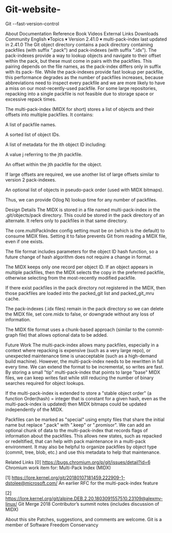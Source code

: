 # Git-website-

Git --fast-version-control 

About
Documentation
Reference
Book
Videos
External Links
Downloads
Community
English ▾Topics ▾ Version 2.41.0 ▾
multi-pack-index last updated in 2.41.0
The Git object directory contains a pack directory containing packfiles (with suffix ".pack") and pack-indexes (with suffix ".idx"). The pack-indexes provide a way to lookup objects and navigate to their offset within the pack, but these must come in pairs with the packfiles. This pairing depends on the file names, as the pack-index differs only in suffix with its pack- file. While the pack-indexes provide fast lookup per packfile, this performance degrades as the number of packfiles increases, because abbreviations need to inspect every packfile and we are more likely to have a miss on our most-recently-used packfile. For some large repositories, repacking into a single packfile is not feasible due to storage space or excessive repack times.

The multi-pack-index (MIDX for short) stores a list of objects and their offsets into multiple packfiles. It contains:

A list of packfile names.

A sorted list of object IDs.

A list of metadata for the ith object ID including:

A value j referring to the jth packfile.

An offset within the jth packfile for the object.

If large offsets are required, we use another list of large offsets similar to version 2 pack-indexes.

An optional list of objects in pseudo-pack order (used with MIDX bitmaps).

Thus, we can provide O(log N) lookup time for any number of packfiles.

Design Details
The MIDX is stored in a file named multi-pack-index in the .git/objects/pack directory. This could be stored in the pack directory of an alternate. It refers only to packfiles in that same directory.

The core.multiPackIndex config setting must be on (which is the default) to consume MIDX files. Setting it to false prevents Git from reading a MIDX file, even if one exists.

The file format includes parameters for the object ID hash function, so a future change of hash algorithm does not require a change in format.

The MIDX keeps only one record per object ID. If an object appears in multiple packfiles, then the MIDX selects the copy in the preferred packfile, otherwise selecting from the most-recently modified packfile.

If there exist packfiles in the pack directory not registered in the MIDX, then those packfiles are loaded into the packed_git list and packed_git_mru cache.

The pack-indexes (.idx files) remain in the pack directory so we can delete the MIDX file, set core.midx to false, or downgrade without any loss of information.

The MIDX file format uses a chunk-based approach (similar to the commit-graph file) that allows optional data to be added.

Future Work
The multi-pack-index allows many packfiles, especially in a context where repacking is expensive (such as a very large repo), or unexpected maintenance time is unacceptable (such as a high-demand build machine). However, the multi-pack-index needs to be rewritten in full every time. We can extend the format to be incremental, so writes are fast. By storing a small "tip" multi-pack-index that points to large "base" MIDX files, we can keep writes fast while still reducing the number of binary searches required for object lookups.

If the multi-pack-index is extended to store a "stable object order" (a function Order(hash) = integer that is constant for a given hash, even as the multi-pack-index is updated) then MIDX bitmaps could be updated independently of the MIDX.

Packfiles can be marked as "special" using empty files that share the initial name but replace ".pack" with ".keep" or ".promisor". We can add an optional chunk of data to the multi-pack-index that records flags of information about the packfiles. This allows new states, such as repacked or redeltified, that can help with pack maintenance in a multi-pack environment. It may also be helpful to organize packfiles by object type (commit, tree, blob, etc.) and use this metadata to help that maintenance.

Related Links
[0] https://bugs.chromium.org/p/git/issues/detail?id=6 Chromium work item for: Multi-Pack Index (MIDX)

[1] https://lore.kernel.org/git/20180107181459.222909-1-dstolee@microsoft.com/ An earlier RFC for the multi-pack-index feature

[2] https://lore.kernel.org/git/alpine.DEB.2.20.1803091557510.23109@alexmv-linux/ Git Merge 2018 Contributor’s summit notes (includes discussion of MIDX)

About this site
Patches, suggestions, and comments are welcome.
Git is a member of Software Freedom Conservancy
